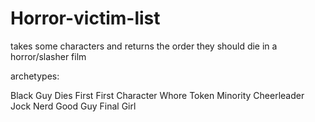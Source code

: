 # Horror-victim-list
takes some characters and returns the order they should die in a horror/slasher film


archetypes:

Black Guy Dies First
First Character
Whore
Token Minority
Cheerleader
Jock
Nerd
Good Guy
Final Girl

